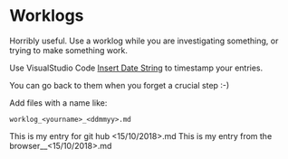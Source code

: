 # Worklogs

Horribly useful. Use a worklog while you are investigating something, or trying to make something work.

Use VisualStudio Code [Insert Date String](https://marketplace.visualstudio.com/items?itemName=jsynowiec.vscode-insertdatestring) to timestamp your entries.

You can go back to them when you forget a crucial step :-)

Add files  with a name like:

```
worklog_<yourname>_<ddmmyy>.md
```

This is my entry for git hub _<redracecar214>_<15/10/2018>.md
This is my entry from the browser_<redracecar214>_<15/10/2018>.md
